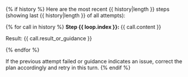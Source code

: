 {% if history %}
Here are the most recent {{ history|length }} steps (showing last {{ history|length }} of all attempts):

{% for call in history %}
**Step {{ loop.index }}:**
{{ call.content }}

Result: {{ call.result_or_guidance }}

{% endfor %}

If the previous attempt failed or guidance indicates an issue, correct the plan accordingly and retry in this turn.
{% endif %}
